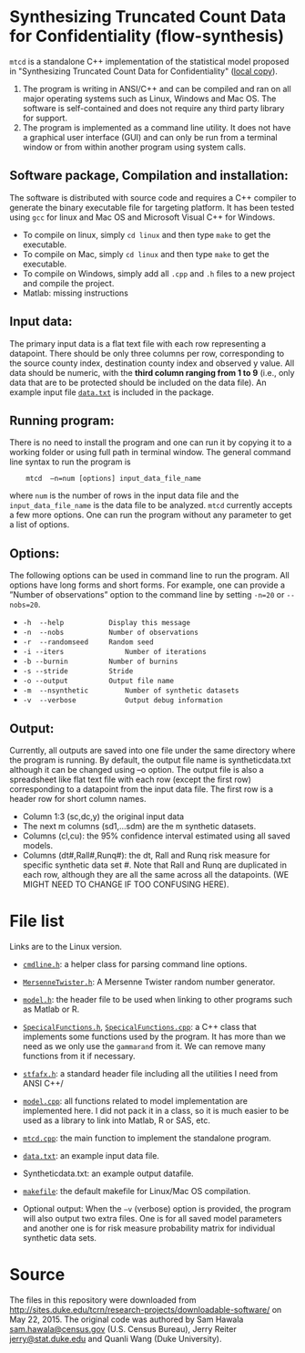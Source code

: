 # Synthesizing Truncated Count Data for Confidentiality (flow-synthesis)

`mtcd`  is a standalone  C++ implementation of the statistical model proposed in "Synthesizing Truncated Count Data for Confidentiality" ([local copy](doc/NTTS2013Paper123.pdf)).  

1. The program is writing in ANSI/C++ and can be compiled and ran on all major operating systems such as Linux, Windows and Mac OS. The software is self-contained and does not require any third party library for support.
2. The program is implemented as a command line utility. It does not have a graphical user interface (GUI) and can only be run from a terminal window or from within another program using system calls.

## Software package, Compilation and installation:
The software is distributed with source code and requires a C++ compiler to generate the binary executable file for targeting platform.  It has been tested using `gcc` for linux and Mac OS and Microsoft Visual C++ for Windows.
* To compile on linux, simply `cd linux` and then type `make` to get the executable.
* To compile on Mac, simply `cd linux` and then type `make` to get the executable.
* To compile on Windows, simply add all `.cpp` and `.h` files to a new project and compile the project.  
* Matlab: missing instructions


## Input data:
The primary input data is a flat text file with each row representing a datapoint. There should be only three columns per row, corresponding to the source county index, destination county index and observed y value. All data should be numeric, with the **third column ranging from 1 to 9** (i.e., only data that are to be protected should be included on the data file). An example input file [`data.txt`](linux/data.txt) is included in the package.
## Running program:
There is no need to install the program and one can run it by copying it to a working folder or using full path in terminal window.
The general command line syntax to run the program is

	  	mtcd  –n=num [options] input_data_file_name

where `num` is the number of rows in the input data file and the `input_data_file_name` is the data file to be analyzed.  `mtcd` currently accepts a few more options. One can run the program without any parameter to get a list of options.
## Options:
The following options can be used in command line to run the program. All options have long forms and short forms.  For example, one can provide a  ”Number of observations” option to the command line by setting  `-n=20` or `--nobs=20`.

* `-h  --help			Display this message `
* `-n  --nobs			Number of observations `
* `-r  --randomseed		Random seed `
* `-i --iters				Number of iterations `
* `-b --burnin			Number of burnins `
* `-s --stride			Stride `
* `-o --output			Output file name `
* `-m  --nsynthetic			Number of synthetic datasets `
* `-v  --verbose			Output debug information`

## Output:
Currently, all outputs are saved into one file under the same directory where the program is running. By default, the output file name is syntheticdata.txt although it can be changed using –o option. The output file is also a spreadsheet like flat text file with each row (except the first row) corresponding to a datapoint from the input data file. The first row is a header row for short column names.
* Column 1:3 (sc,dc,y) the original input data
* The next m columns (sd1,…sdm) are the m synthetic datasets.
* Columns (cl,cu):  the 95% confidence interval estimated using all saved models.
* Columns (dt#,Rall#,Runq#): the dt, Rall and Runq risk measure for specific synthetic data set  #. Note that Rall and Runq are duplicated in each row, although they are all the same across all the datapoints. (WE MIGHT NEED TO CHANGE IF TOO CONFUSING HERE).

# File list
Links are to the Linux version.
* [`cmdline.h`](linux/cmdline.h):  a helper class for parsing command line options.
* [`MersenneTwister.h`](linux/MersenneTwister.h):  A Mersenne Twister random number generator.
* [`model.h`](linux/model.h): the header file to be used when linking to other programs such as Matlab or R.
* [`SpecicalFunctions.h`](linux/SpecicalFunctions.h), [`SpecicalFunctions.cpp`](linux/SpecicalFunctions.cpp):  a C++ class that implements some functions used by the program. It has more than we need as we only use the `gammarand` from it. We can remove many functions from it if necessary.
* [`stfafx.h`](linux/stfafx.h):  a standard header file including all the utilities I need from ANSI C++/
* [`model.cpp`](linux/model.cpp):  all functions related to model implementation are implemented here. I did not pack it in a class, so it is much easier to be used as a library to link into Matlab, R or SAS, etc.
* [`mtcd.cpp`](linux/mtcd.cpp):  the main function to implement the standalone program.
* [`data.txt`](linux/data.txt): an example input data file.
* Syntheticdata.txt: an example output datafile.
* [`makefile`](linux/makefile):  the default makefile for Linux/Mac OS compilation.

* Optional output:
When the `–v`  (verbose) option is provided, the program will also output two extra files. One is for all saved model parameters and another one is for risk measure probability matrix for individual synthetic data sets.

# Source
The files in this repository were downloaded from http://sites.duke.edu/tcrn/research-projects/downloadable-software/ on May 22, 2015. The original code was authored by Sam Hawala <sam.hawala@census.gov> (U.S. Census Bureau), Jerry Reiter <jerry@stat.duke.edu> and Quanli Wang (Duke University).
